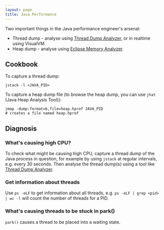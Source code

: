 ```yaml
---
layout: page
title: Java Performance
---
```


Two important things in the Java performance engineer's arsenal:

- Thread dump - analyse using [Thread Dump Analyzer][tda], or in realtime using VisualVM.
- Heap dump - analyse using [Eclipse Memory Analyzer][mat].

## Cookbook

To capture a thread dump:

    jstack -l <JAVA_PID>

To capture a heap dump file (to browse the heap dump, you can use `jhat` (Java Heap Analysis Tool)):

    jmap -dump:format=b,file=heap.hprof JAVA_PID
    # creates a file named heap.hprof

## Diagnosis

### What's causing high CPU?

To check what might be causing high CPU, capture a thread dump of the Java process in question, for example by using `jstack` at regular intervals, e.g. every 30 seconds. Then analyse the thread dump(s) using a tool like [Thread Dump Analyzer][tda].

### Get information about threads

Use `ps -eLF` to get information about all threads, e.g. `ps -eLF | grep <pid> | wc -l` will count the number of threads for a PID.

### What's causing threads to be stuck in park()

`park()` causes a thread to be placed into a waiting state.




[tda]: https://github.com/irockel/tda
[mat]: http://www.eclipse.org/mat/
